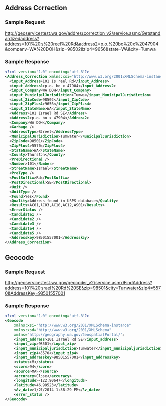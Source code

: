 ﻿## Address Correction ##

### Sample Request ##

http://geoservicestest.wa.gov/addresscorrection_v2/service.asmx/Getstandardizedaddress?address=101%20Is%20reel%20Rd&address2=p.o.%20bo%20x%2047904&company=WA%20DOH&zip=98502&zip4=9656&state=WA&city=Tumwa

### Sample Response ###

```xml
<?xml version="1.0" encoding="utf-8"?>
<Address_Correction xmlns:xsi="http://www.w3.org/2001/XMLSchema-instance" xmlns:xsd="http://www.w3.org/2001/XMLSchema" xmlns="http://www.doh.wa.gov/gis">
  <input_Address>101 Is reel Rd</input_Address>
  <input_Address2>p.o. bo x 47904</input_Address2>
  <input_Company>WA DOH</input_Company>
  <input_MunicipalJurisdiction>Tumwa</input_MunicipalJurisdiction>
  <input_ZipCode>98502</input_ZipCode>
  <input_ZipPlus4>9656</input_ZipPlus4>
  <input_StateName>WA</input_StateName>
  <Address>101 Israel Rd SE</Address>
  <Address2>p.o. bo x 47904</Address2>
  <Company>WA DOH</Company>
  <Garbage />
  <AddressType>Street</AddressType>
  <MunicipalJurisdiction>Tumwater</MunicipalJurisdiction>
  <ZipCode>98501</ZipCode>
  <ZipPlus4>5570</ZipPlus4>
  <StateName>WA</StateName>
  <County>Thurston</County>
  <PreDirectional />
  <Number>101</Number>
  <StreetName>Israel</StreetName>
  <PreType />
  <PostSuffix>Rd</PostSuffix>
  <PostDirectional>SE</PostDirectional>
  <Unit />
  <UnitType />
  <Found>Yes</Found>
  <Quality>Address found in USPS database</Quality>
  <Results>AC01,AC03,AC10,AC12,AS01</Results>
  <ErrorStatus />
  <Candidate1 />
  <Candidate2 />
  <Candidate3 />
  <Candidate4 />
  <Candidate5 />
  <Addresskey>98501557001</Addresskey>
</Address_Correction>
```

## Geocode ##

### Sample Request ###

http://geoservicestest.wa.gov/geocoder_v2/service.asmx/FindAddress?address=101%20Israel%20Rd%20SE&zip=98501&city=Tumwater&zip4=5570&AddressKey=98501557001

### Sample Response ###

```xml
<?xml version="1.0" encoding="utf-8"?>
<Geocode
    xmlns:xsi="http://www.w3.org/2001/XMLSchema-instance"
    xmlns:xsd="http://www.w3.org/2001/XMLSchema"
    xmlns="http://geography.wa.gov/GeospatialPortal/">
    <input_address>101 Israel Rd SE</input_address>
    <input_zip>98501</input_zip>
    <input_municipaljurisdiction>Tumwater</input_municipaljurisdiction>
    <input_zip4>5570</input_zip4>
    <input_addresskey>98501557001</input_addresskey>
    <status>M</status>
    <score>94</score>
    <source>MAF</source>
    <accuracy>Close</accuracy>
    <longitude>-122.90647</longitude>
    <latitude>46.98523</latitude>
    <Av_date>1/27/2014 1:38:29 PM</Av_date>
    <error_status />
</Geocode>
```